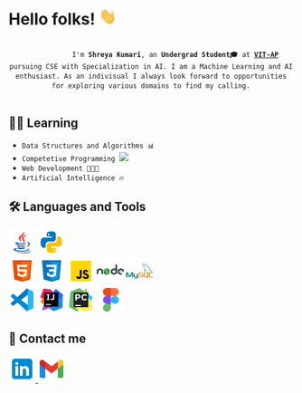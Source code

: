 <h1>Hello folks! <img src="https://raw.githubusercontent.com/ABSphreak/ABSphreak/master/gifs/Hi.gif" height="30px"></h1>
    <p align="center">
        <code>
            I'm <strong>Shreya Kumari</strong>, an <strong>Undergrad Student🎓</strong> at <a href="https://www.vitap.ac.in" target="_blank" rel="noopener noreferrer"><strong>VIT-AP</strong></a>  pursuing CSE with Specialization in AI. I am a Machine Learning and AI enthusiast. As an indivisual I always look forward to opportunities for exploring various domains to find my calling.
        </code>
    <div >
    </div>
    <h2>👨‍💻 Learning</h2>  
    <div>
    <ul> 
        <li><code>Data Structures and Algorithms 📊</code></li> 
        <li><code>Competetive Programming <img src="https://media.giphy.com/media/WUlplcMpOCEmTGBtBW/giphy.gif" width="30"> </code></li> 
        <li><code>Web Development 👩🏿‍💻</code></li> 
        <li><code>Artificial Intelligence 🔥</code></li>
    </ul>
    </div> 
    <h2>🛠 Languages and Tools</h2>
    <div>
        <img src="icons/icons8-java-48.png" alt="java">
        <img src="icons/icons8-python-48.png" alt="python"> 
    </div>
    <div>
        <img src="icons/icons8-html-5-48.png" alt="html5">
        <img src="icons/icons8-css3-48.png" alt="css3">
        <img src="icons/icons8-javascript-48.png" alt="javascript">
        <img src="icons/icons8-nodejs-48.png" alt="nodejs">
        <img src="icons/icons8-mysql-logo-48.png" alt="mysql">
    </div>
    <div>
        <img src="icons/icons8-visual-studio-code-2019-48.png" alt="vscode">
        <img src="icons/icons8-intellij-idea-48.png" alt="intelliJ">
        <img src="icons/icons8-pycharm-48.png" alt="pychram">
        <img src="icons/icons8-figma-48.png" alt="figma">
    </div>        
    <h2>📩 Contact me </h2>
    <a href="https://www.linkedin.com/in/shreya-kumari-19122001/"> <img src="icons/icons8-linkedin-48.png" alt="linkedin"> </a>
    <a href="mailto:shreyakri19@gmail.com"> <img src="icons/icons8-gmail-48.png" alt="gmail"> </a>
    </p>
        
        
<!--
**shrk19/shrk19** is a ✨ _special_ ✨ repository because its `README.md` (this file) appears on your GitHub profile.


Here are some ideas to get you started:

- 🔭 I’m currently working on ...
- 🌱 I’m currently learning ...
- 👯 I’m looking to collaborate on ...
- 🤔 I’m looking for help with ...
- 💬 Ask me about ...
- 📫 How to reach me: ...
- 😄 Pronouns: ...
- ⚡ Fun fact: ...
-->
